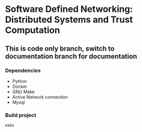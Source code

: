 # Software Defined Networking: Distributed Systems and Trust Computation

## This is code only branch, switch to documentation branch for documentation

### Dependencies
* Python
* Docker
* GNU Make
* Active Network connection
* Mysql

### Build project
```
make
```
